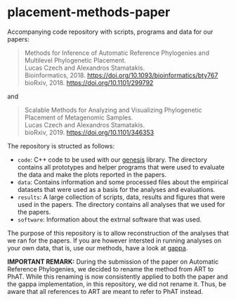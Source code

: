 placement-methods-paper
=========================

Accompanying code repository with scripts, programs and data for our papers:

> Methods for Inference of Automatic Reference Phylogenies and Multilevel Phylogenetic Placement.<br />
> Lucas Czech and Alexandros Stamatakis.<br />
> Bioinformatics, 2018. https://doi.org/10.1093/bioinformatics/bty767<br />
> bioRxiv, 2018. https://doi.org/10.1101/299792

and

> Scalable Methods for Analyzing and Visualizing Phylogenetic Placement of Metagenomic Samples.<br />
> Lucas Czech and Alexandros Stamatakis.<br />
> bioRxiv, 2019. https://doi.org/10.1101/346353

The repository is structed as follows:

 * `code`: C++ code to be used with our [genesis](https://github.com/lczech/genesis) library. 
   The directory contains all prototypes and helper programs that were used to
   evaluate the data and make the plots reported in the papers.
 * `data`: Contains information and some processed files about the empirical 
   datasets that were used as a basis for the analyses and evaluations.
 * `results`: A large collection of scripts, data, results and figures that were used in the papers.
   The directory contains all analyses that we used for the papers.
 * `software`: Information about the extrnal software that was used.

The purpose of this repository is to allow reconstruction of the analyses that we ran for the papers.
If you are however intersted in running analyses on your own data,
that is, use our methods, have a look at [gappa](https://github.com/lczech/gappa).

**IMPORTANT REMARK:** During the submission of the paper on Automatic Reference Phylogenies,
we decided to rename the method from ART to PhAT.
While this renaming is now consistently applied to both the paper and the gappa implementation,
in this repository, we did not rename it. Thus, be aware that all references to ART
are meant to refer to PhAT instead.

